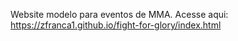 Website modelo para eventos de MMA.
Acesse aqui: https://zfranca1.github.io/fight-for-glory/index.html
